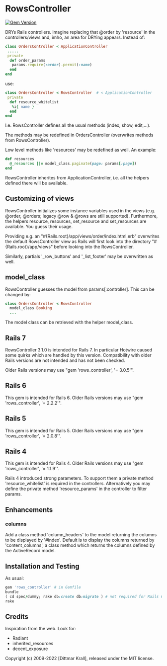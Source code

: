 # RowsController
[![Gem Version](https://badge.fury.io/rb/rows_controller.svg)](https://badge.fury.io/rb/rows_controller)

DRYs Rails controllers. Imagine replacing that @order by 'resource' in the
controllers/views and, imho, an area for DRYing appears.
Instead of:

~~~ruby
class OrdersController < ApplicationController
 .....
 private
  def order_params
   params.require(:order).permit(:name)
  end
end
~~~

use:

~~~ruby
class OrdersController < RowsController  # < ApplicationController
 private
  def resource_whitelist
   %i{ name }
  end
end
~~~

I.e. RowsController defines all the usual methods (index, show, edit,...).

The methods may be redefined in OrdersController
(overwrites methods from RowsController).

Low level methods like 'resources' may be redefined as well.
An example:

~~~ruby
def resources
  @_resources ||= model_class.paginate(page: params[:page])
end
~~~

RowsController inherites from ApplicationController, i.e. all the helpers
defined there will be available.


## Customizing of views

RowsController initializes some instance variables used in the views
(e.g. @order, @orders; legacy @row & @rows are still supported).
Furthermore, the helpers resource, resources, set_resource and
set_resources are available. You guess their usage.

Providing e.g. an "#{Rails.root}/app/views/order/index.html.erb"
overwrites the default RowsController view as Rails will first look
into the directory "#{Rails.root}/app/views" before looking
into the RowsController.

Similarly, partials '\_row\_buttons' and '\_list\_footer' may be overwritten
as well.


## model_class

RowsController guesses the model from params[:controller]. This can
be changed by:

~~~ruby
class OrdersController < RowsController
  model_class Booking
  ...
~~~

The model class can be retrieved with the helper model_class.


## Rails 7

RowsController 3.1.0 is intended for Rails 7.
In particular Hotwire caused some quirks
which are handled by this version.
Compatibility with older Rails versions are not intended
and has not been checked.

Older Rails versions may use "gem 'rows_controller', '= 3.0.5'".


## Rails 6

This gem is intended for Rails 6.
Older Rails versions may use "gem 'rows_controller', '= 2.2.2'".


## Rails 5

This gem is intended for Rails 5.
Older Rails versions may use "gem 'rows_controller', '= 2.0.8'".


## Rails 4

This gem is intended for Rails 4.
Older Rails versions may use "gem 'rows_controller', '= 1.1.9'".

Rails 4 introduced strong parameters.
To support them a private method 'resource_whitelist' is required
in the controllers.
Alternatively you may define the private method 'resource_params'
in the controller to filter params.


## Enhancements

### columns

Add a class method 'column_headers' to the model
returning the columns to be displayed by '#index'.
Default is to display the columns returned by 'content_columns',
a class method which returns the columns defined by the ActiveRecord model.


## Installation and Testing

As usual:

~~~ruby
gem 'rows_controller' # in Gemfile
bundle
( cd spec/dummy; rake db:create db:migrate ) # not required for Rails 6
rake
~~~


## Credits

Inspiration from the web.
Look for:

- Radiant
- inherited_resources
- decent_exposure

Copyright (c) 2009-2022 [Dittmar Krall], released under the MIT license.
